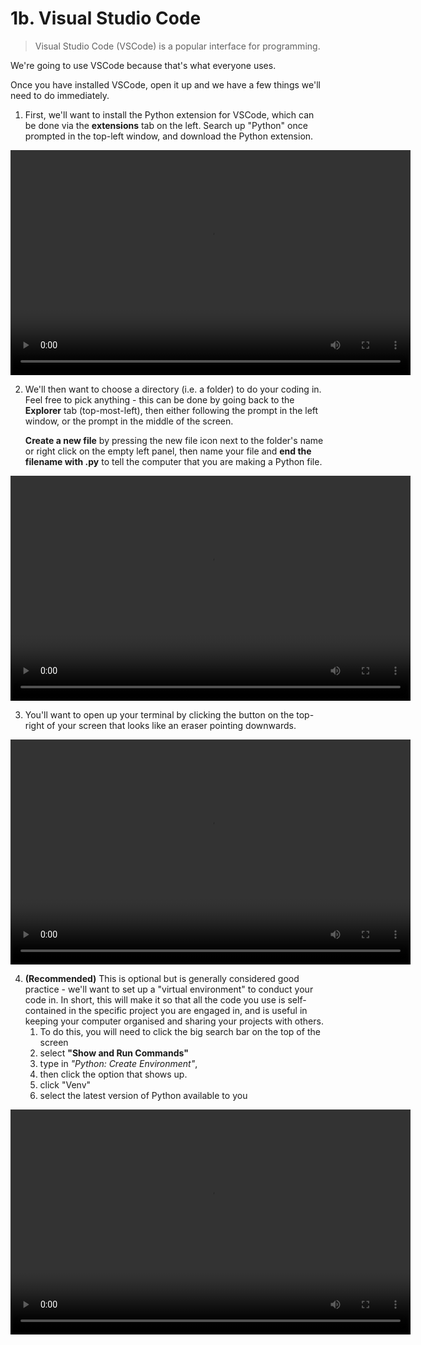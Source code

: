 # 1b. Visual Studio Code

> Visual Studio Code (VSCode) is a popular interface for programming. 

We're going to use VSCode because that's what everyone uses.

Once you have installed VSCode, open it up and we have a few things we'll need to do immediately.

1. First, we'll want to install the Python extension for VSCode, which can be done via the **extensions** tab on the left. Search up "Python" once prompted in the top-left window, and download the Python extension.

<video width="640" height="360" controls>
  <source src="https://github.com/DavidSCui/DataWranglingTest/blob/7bb3ca77a550461a02ad8cc851427ad8b4572b03/videos/video1-python.mp4" type="video/mp4">
  Your browser does not support the video tag.
</video>

2. We'll then want to choose a directory (i.e. a folder) to do your coding in. Feel free to pick anything - this can be done by going back to the **Explorer** tab (top-most-left), then either following the prompt in the left window, or the prompt in the middle of the screen.

    **Create a new file** by pressing the new file icon next to the folder's name or right click on the empty left panel, then name your file and **end the filename with .py** to tell the computer that you are making a Python file.

<video width="640" height="360" controls>
  <source src="https://github.com/DavidSCui/DataWranglingTest/blob/7bb3ca77a550461a02ad8cc851427ad8b4572b03/videos/video2-newfile.mp4" type="video/mp4">
  Your browser does not support the video tag.
</video>

3. You'll want to open up your terminal by clicking the button on the top-right of your screen that looks like an eraser pointing downwards. 

<video width="640" height="360" controls>
  <source src="https://github.com/DavidSCui/DataWranglingTest/blob/7bb3ca77a550461a02ad8cc851427ad8b4572b03/videos/video3-helloworld.mp4" type="video/mp4">
  Your browser does not support the video tag.
</video>

4. **(Recommended)** This is optional but is generally considered good practice - we'll want to set up a "virtual environment" to conduct your code in. In short, this will make it so that all the code you use is self-contained in the specific project you are engaged in, and is useful in keeping your computer organised and sharing your projects with others.
    1. To do this, you will need to click the big search bar on the top of the screen
    2. select **"Show and Run Commands"**
    3. type in *"Python: Create Environment"*, 
    4. then click the option that shows up. 
    5. click "Venv" 
    6. select the latest version of Python available to you

<video width="640" height="360" controls>
  <source src="https://github.com/DavidSCui/DataWranglingTest/blob/7bb3ca77a550461a02ad8cc851427ad8b4572b03/videos/video4-venv.mp4" type="video/mp4">
  Your browser does not support the video tag.


https://github.com/DavidSCui/DataWranglingTest/blob/7bb3ca77a550461a02ad8cc851427ad8b4572b03/videos/video4-venv.mp4

</video>
